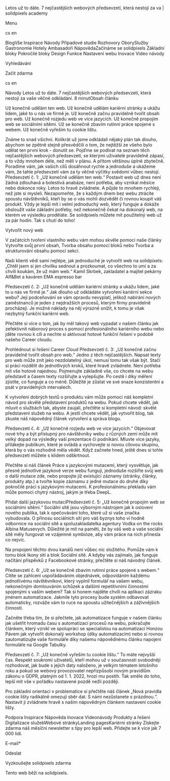 <p>Letos už to dáte. 7 nejčastějších webových předsevzetí, která nestojí za va | solidpixels academy</p>
<p>Menu</p>
<p>cs en</p>
<p>BlogVše Inspirace Návody Případové studie Rozhovory OborySlužby Gastronomie Hotely Ambasadoři NápovědaZačínáme se solidpixels Základní bloky Pokročilé bloky Design Funkce Nastavení webu Inovace Video návody</p>
<p>Vyhledávání</p>
<p>Začít zdarma</p>
<p>cs en</p>
<p>Návody
Letos už to dáte. 7 nejčastějších webových předsevzetí, která nestojí za vaše věčné odkládání.
8 minutObsah článku</p>
<p>Už konečně udělám ten web.
Už konečně udělám kariérní stránky a ukážu lidem, jaké to u nás ve firmě je.
Už konečně začnu pravidelně tvořit obsah pro web.
Už konečně rozjedu web ve více jazycích.
Už konečně propojím web se sociálními sítěmi.
Už se konečně zbavím rutinní práce spojené s webem.
Už konečně vyřeším tu cookie lištu.</p>
<p>Známe to snad všichni. Kolikrát už jsme odkládali nějaký plán tak dlouho, abychom se zpětně stejně přesvědčili o tom, že nejtěžší ze všeho bylo udělat ten první krok - donutit se. Pojďme se podívat na seznam těch nejčastějších webových předsevzetí, se kterými uživatelé pravidelně zápasí, a to vždy mnohem déle, než měli v plánu. A přitom většinou úplně zbytečně. Poradíme vám, jak vašich cílů dosáhnout rychle a jednoduše a ukážeme vám, že tahle předsevzetí vám za ty věčné výčitky svědomí vůbec nestojí.
Předsevzetí č. 1: „Už konečně udělám ten web.“
Postavit web už dnes není žádná zdlouhavá a bolestivá anabáze, není potřeba, aby vznikal měsíce nebo dokonce roky. Letos to hravě zvládnete. A půjde to mnohem rychleji, než jste si mysleli. Nezapomeňte, že s každým dnem bez webu ztrácíte spoustu návštěvníků, kteří by se o vás mohli dozvědět či rovnou koupit váš produkt. Vždy je lepší mít i velmi jednoduchý web, který funguje a dokáže obsloužit vaše základní potřeby, než nekonečně čekat na dokonalý web, na kterém ve výsledku proděláte. Se solidpixels můžete mít použitelný web už za pár hodin. Tak s chutí do toho!</p>
<p>Vytvořit nový web</p>
<p>V začátcích tvoření vlastního webu vám mohou skvěle pomoci naše články Vytvořte svůj první obsah, Tvorba obsahu pomocí bloků nebo Tvorba a strukturování obsahu pomocí sekcí.</p>
<p>Naši klienti vědí sami nejlépe, jak jednoduché je vytvořit web na solidpixels:
„Chtěl jsem si jen chvilku sednout a prozkoumat, co všechno to umí a za chvíli koukám, že už mám web.“
Kamil Skrbek, zakladatel a majitel pekárny Alf&amp;Bet a kaváren EMA espresso bar</p>
<p>Předsevzetí č. 2: „Už konečně udělám kariérní stránky a ukážu lidem, jaké to u nás ve firmě je.“
Jak dlouho už odkládáte vytvoření kariérní sekce webu? Její podceňování se vám opravdu nevyplatí, jelikož nabírání nových zaměstnanců je jeden z nejdražších procesů, kterým firmy pravidelně procházejí. Je možné náklady na něj výrazně snížit, k tomu je však nezbytný funkční kariérní web.</p>
<p>Přečtěte si více o tom, jak by měl takový web vypadat v našem článku jak zefektivnit náborový proces s pomocí profesionálního kariérního webu nebo jděte rovnou k cíli a nechte si aktivovat hotové funkční řešení v podobě našeho Career cloudu.</p>
<p>Prohlédnout si řešení Career Cloud
Předsevzetí č. 3: „Už konečně začnu pravidelně tvořit obsah pro web.“
Jedno z těch nejčastějších. Napsat texty pro web může znít jako nezdolatelný úkol, nemusí tomu tak však být. Stačí si práci rozdělit do jednotlivých kroků, které hravě zvládnete. Není potřeba mít vše hotové najednou. Pojmenujte základně vše, co chcete na webu představit a časem texty rozšiřujte a vylepšujte. Po cestě i díky měření zjistíte, co funguje a co méně. Důležité je zůstat ve své snaze konzistentní a psát v pravidelných intervalech.</p>
<p>K vytvoření dobrých textů o produktu vám může pomoci náš kompletní návod pro skvělé představení produktů na webu. Pokud chcete vědět, jak mluvit o službách tak, abyste zaujali, přečtěte si kompletní návod: skvělé představení služeb na webu. A jestli chcete vědět, jak vytvořit blog, tak zkuste náš nápovědný článek vytvoření a správa blogu.</p>
<p>Předsevzetí č. 4: „Už konečně rozjedu web ve více jazycích.“
Objevovat nové trhy a být přístupný pro návštěvníky webu z různých zemí může mít velký dopad na výsledky vaší prezentace či podnikání. Mluvte více jazyky, přilákejte publikum, které je ovládá a vychovejte si novou cílovou skupinu, která by o vás rozhodně měla vědět. Když začnete hned, ještě dnes si tohle předsevzetí můžete s klidem odškrtnout.</p>
<p>Přečtěte si náš článek Práce s jazykovými mutacemi, který vysvětluje, jak přesně jednotlivé jazykové verze webu fungují, jednoduše rozšiřte svůj web o další mutace zde, nebo propojte již existující záznamy (stránky, články, produkty atp.) a tvořte kopie záznamu z jedné mutace do druhé díky pokročilé práci s jazykovými mutacemi. K profesionálnímu překladu vám může pomoci chytrý nástroj, jakým je třeba DeepL.</p>
<p>Přidat další jazykovou mutaciPředsevzetí č. 5: „Už konečně propojím web se sociálními sítěmi.“
Sociální sítě jsou výborným nástrojem jak k oslovení nového publika, tak k opečovávání toho, které už si vaše značka vybudovala. O přínosu sociálních sítí pro váš byznys toho ví hodně odbornice na sociální sítě a spoluzakladatelka agentury Vodka on the rocks Albína Matusevych. Důležité je mít na paměti, že by váš web a vaše sociální sítě měly fungovat ve vzájemné symbióze, aby vám práce na nich přinesla co nejvíc.</p>
<p>Na propojení těchto dvou kanálů není vůbec nic složitého. Pomůže vám k tomu blok Ikony sítí a blok Sociální sítě. A kdyby vás zajímalo, jak funguje načítání příspěvků z Facebookové stránky, přečtěte si náš návodný článek.</p>
<p>Předsevzetí č. 6: „Už se konečně zbavím rutinní práce spojené s webem.“
Cítíte se zahlceni uspořádáváním objednávek, odpovídáním každému jednotlivému návštěvníkovi, který vyplnil formulář na vašem webu, nekonečným domlouváním schůzek a dalšími repetitivními činnostmi spojenými s vaším webem? Tak si honem najděte chvíli na aplikaci zázraku jménem automatizace. Jakmile tyto procesy bude systém odbavovat automaticky, rozváže vám to ruce na spoustu užitečnějších a záživnějších činností.</p>
<p>Začněte třeba tím, že si přečtete, jak automatizace funguje v našem článku jak ušetřit hromadu času s automatizací procesů na webu, pokračujte článkem, který vznikl ve spolupráci se specialistou na automatizaci Honzou Pávem jak vytvořit dokonalý workshop (díky automatizacím) nebo si rovnou zautomatizujte vaše formuláře díky našemu nápovědnému článku napojení formuláře na Google Tabulky.</p>
<p>Předsevzetí č. 7: „Už konečně vyřeším tu cookie lištu.“
To máte nejvyšší čas. Respekt soukromí uživatelů, kteří mohou už v současnosti svobodněji rozhodovat, jak bude s jejich daty naloženo, je velkým tématem letošního roku a pokud se webový provozovatel nepřizpůsobí novým pravidlům zákonu o GDPR, platným od 1. 1. 2022, hrozí mu postih. Tak směle do toho, lepší mít vše v pořádku nastavené pozdě nežli později.</p>
<p>Pro základní orientaci v problematice si přečtěte náš článek „Nová pravidla cookie lišty radikálně omezují sběr dat. S námi nezůstanete s prázdnou.“. Nastavit ji zvládnete hravě s naším nápovědným článkem nastavení cookie lišty.</p>
<p>Podpora
 Inspirace
Nápověda
Inovace
Videonávody
 Produkty a řešení
 Digitalizace služebWebové stránkyLanding pagesKariérní stránky Získejte zdarma náš měsíční newsletter s tipy pro lepší web. Přidejte se k více jak 7 000 lidí.</p>
<p>E-mail*</p>
<p>Odeslat</p>
<p>Vyzkoušejte solidpixels zdarma</p>
<p>Tento web běží na solidpixels.</p>
